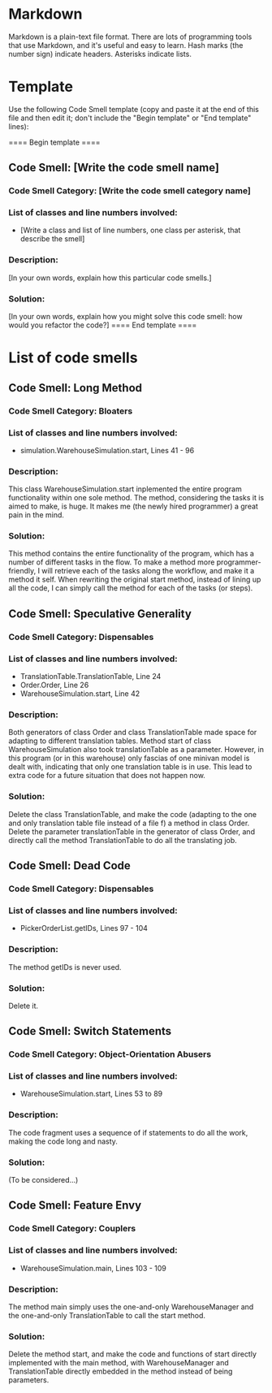 # Markdown

Markdown is a plain-text file format. There are lots of programming tools that use Markdown, and it's useful and
easy to learn. Hash marks (the number sign) indicate headers. Asterisks indicate lists.

# Template

Use the following Code Smell template (copy and paste it at the end of this file and then edit it; don't include the "Begin template" or "End template" lines):

==== Begin template ====
## Code Smell: [Write the code smell name]

### Code Smell Category: [Write the code smell category name]

### List of classes and line numbers involved:

* [Write a class and list of line numbers, one class per asterisk, that describe the smell]

### Description:

[In your own words, explain how this particular code smells.]

### Solution:

[In your own words, explain how you might solve this code smell:
how would you refactor the code?]
==== End template ====

# List of code smells

## Code Smell: Long Method

### Code Smell Category: Bloaters

### List of classes and line numbers involved:

* simulation.WarehouseSimulation.start, Lines 41 - 96

### Description:

This class WarehouseSimulation.start inplemented the entire program functionality within one sole method.
The method, considering the tasks it is aimed to make, is huge.
It makes me (the newly hired programmer) a great pain in the mind.

### Solution:

This method contains the entire functionality of the program, which has a number of different tasks in the flow.
To make a method more programmer-friendly, I will retrieve each of the tasks along the workflow, and make it a method it self.
When rewriting the original start method, instead of lining up all the code, I can simply call the method for each of the tasks
(or steps).

## Code Smell: Speculative Generality

### Code Smell Category: Dispensables

### List of classes and line numbers involved:

* TranslationTable.TranslationTable, Line 24
* Order.Order, Line 26
* WarehouseSimulation.start, Line 42

### Description:

Both generators of class Order and class TranslationTable made space for adapting to different translation tables.
Method start of class WarehouseSimulation also took translationTable as a parameter.
However, in this program (or in this warehouse) only fascias of one minivan model is dealt with,
indicating that only one translation table is in use.
This lead to extra code for a future situation that does not happen now.

### Solution:

Delete the class TranslationTable, and make the code (adapting to the one and only translation table file instead of a file f)
a method in class Order. Delete the parameter translationTable in the generator of class Order, and directly call the method
TranslationTable to do all the translating job.

## Code Smell: Dead Code

### Code Smell Category: Dispensables

### List of classes and line numbers involved:

* PickerOrderList.getIDs, Lines 97 - 104

### Description:

The method getIDs is never used.

### Solution:

Delete it.

## Code Smell: Switch Statements

### Code Smell Category: Object-Orientation Abusers

### List of classes and line numbers involved:

* WarehouseSimulation.start, Lines 53 to 89

### Description:

The code fragment uses a sequence of if statements to do all the work, making the code long and nasty.

### Solution:

(To be considered...)

## Code Smell: Feature Envy

### Code Smell Category: Couplers

### List of classes and line numbers involved:

* WarehouseSimulation.main, Lines 103 - 109

### Description:

The method main simply uses the one-and-only WarehouseManager and the one-and-only TranslationTable to call the start method.

### Solution:

Delete the method start, and make the code and functions of start directly implemented with the main method,
with WarehouseManager and TranslationTable directly embedded in the method instead of being parameters.
